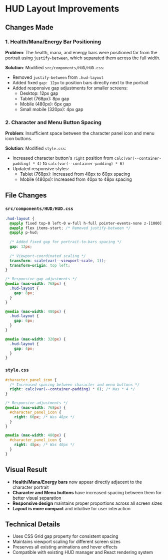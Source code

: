 # HUD Layout Improvements

## Changes Made

### 1. Health/Mana/Energy Bar Positioning

**Problem**: The health, mana, and energy bars were positioned far from the portrait using `justify-between`, which separated them across the full width.

**Solution**: Modified `src/components/HUD/HUD.css`:
- Removed `justify-between` from `.hud-layout`
- Added fixed `gap: 12px` to position bars directly next to the portrait
- Added responsive gap adjustments for smaller screens:
  - Desktop: 12px gap
  - Tablet (768px): 8px gap  
  - Mobile (480px): 6px gap
  - Small mobile (320px): 4px gap

### 2. Character and Menu Button Spacing

**Problem**: Insufficient space between the character panel icon and menu icon buttons.

**Solution**: Modified `style.css`:
- Increased character button's `right` position from `calc(var(--container-padding) * 4)` to `calc(var(--container-padding) * 6)`
- Updated responsive styles:
  - Tablet (768px): Increased from 48px to 60px spacing
  - Mobile (480px): Increased from 40px to 48px spacing

## File Changes

### `src/components/HUD/HUD.css`
```css
.hud-layout {
  @apply fixed top-0 left-0 w-full h-full pointer-events-none z-[1000];
  @apply flex items-start; /* Removed justify-between */
  @apply p-hud;
  
  /* Added fixed gap for portrait-to-bars spacing */
  gap: 12px;
  
  /* Viewport-coordinated scaling */
  transform: scale(var(--viewport-scale, 1));
  transform-origin: top left;
}

/* Responsive gap adjustments */
@media (max-width: 768px) {
  .hud-layout {
    gap: 8px;
  }
}

@media (max-width: 480px) {
  .hud-layout {
    gap: 6px;
  }
}

@media (max-width: 320px) {
  .hud-layout {
    gap: 4px;
  }
}
```

### `style.css`
```css
#character_panel_icon {
  /* Increased spacing between character and menu buttons */
  right: calc(var(--container-padding) * 6); /* Was * 4 */
}

/* Responsive adjustments */
@media (max-width: 768px) {
  #character_panel_icon {
    right: 60px; /* Was 48px */
  }
}

@media (max-width: 480px) {
  #character_panel_icon {
    right: 48px; /* Was 40px */
  }
}
```

## Visual Result

- **Health/Mana/Energy bars** now appear directly adjacent to the character portrait
- **Character and Menu buttons** have increased spacing between them for better visual separation
- **Responsive design** maintains proper proportions across all screen sizes
- **Layout is more compact** and intuitive for user interaction

## Technical Details

- Uses CSS Grid gap property for consistent spacing
- Maintains viewport scaling for different screen sizes
- Preserves all existing animations and hover effects
- Compatible with existing HUD manager and React rendering system 